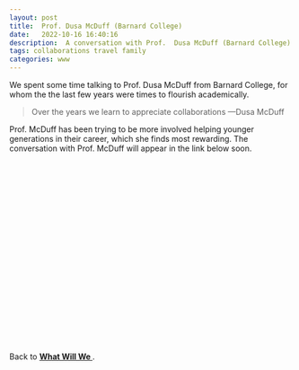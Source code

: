 ```yaml
---
layout: post
title:  Prof. Dusa McDuff (Barnard College)
date:   2022-10-16 16:40:16
description:  A conversation with Prof.  Dusa McDuff (Barnard College)
tags: collaborations travel family
categories: www
---
```

 
 We spent some time talking to Prof. Dusa McDuff  from Barnard College, for whom the the last few years were times to flourish academically. 
  
<blockquote>
Over the years we learn to appreciate collaborations
    —Dusa McDuff 
</blockquote>

Prof. McDuff has been trying to be more involved helping younger generations in their career, which she finds most rewarding. The conversation with Prof. McDuff will appear in the link below soon. 


<div id="video-container" style="float: none; clear: both; width: 100%; position: relative; padding-bottom: 56.25%; padding-top: 25px; height: 0;">
	<object data="https://www.youtube.com/embed/NAauuZfLeSU" style="position: absolute; top: 0; left: 0; width: 100%; height: 100%;"></object>
</div> 

<br>

Back to <a href="https://lauraschaposnik.com/www/"><b> What Will We </b> </a>.